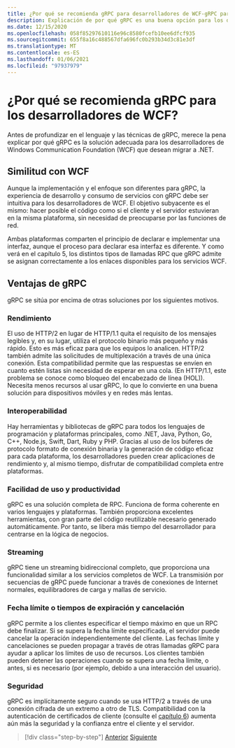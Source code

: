 ```yaml
---
title: ¿Por qué se recomienda gRPC para desarrolladores de WCF-gRPC para desarrolladores de WCF?
description: Explicación de por qué gRPC es una buena opción para los desarrolladores de WCF que desean migrar a arquitecturas modernas y plataformas.
ms.date: 12/15/2020
ms.openlocfilehash: 058f85297610116e96c8580fcefb10ee6dfcf935
ms.sourcegitcommit: 655f8a16c488567dfa696fc0b293b34d3c81e3df
ms.translationtype: MT
ms.contentlocale: es-ES
ms.lasthandoff: 01/06/2021
ms.locfileid: "97937979"
---
```

# <a name="why-we-recommend-grpc-for-wcf-developers"></a>¿Por qué se recomienda gRPC para los desarrolladores de WCF?

Antes de profundizar en el lenguaje y las técnicas de gRPC, merece la pena explicar por qué gRPC es la solución adecuada para los desarrolladores de Windows Communication Foundation (WCF) que desean migrar a .NET.

## <a name="similarity-to-wcf"></a>Similitud con WCF

Aunque la implementación y el enfoque son diferentes para gRPC, la experiencia de desarrollo y consumo de servicios con gRPC debe ser intuitiva para los desarrolladores de WCF. El objetivo subyacente es el mismo: hacer posible el código como si el cliente y el servidor estuvieran en la misma plataforma, sin necesidad de preocuparse por las funciones de red.

Ambas plataformas comparten el principio de declarar e implementar una interfaz, aunque el proceso para declarar esa interfaz es diferente. Y como verá en el capítulo 5, los distintos tipos de llamadas RPC que gRPC admite se asignan correctamente a los enlaces disponibles para los servicios WCF.

## <a name="benefits-of-grpc"></a>Ventajas de gRPC

gRPC se sitúa por encima de otras soluciones por los siguientes motivos.

### <a name="performance"></a>Rendimiento

El uso de HTTP/2 en lugar de HTTP/1.1 quita el requisito de los mensajes legibles y, en su lugar, utiliza el protocolo binario más pequeño y más rápido. Esto es más eficaz para que los equipos lo analicen. HTTP/2 también admite las solicitudes de multiplexación a través de una única conexión. Esta compatibilidad permite que las respuestas se envíen en cuanto estén listas sin necesidad de esperar en una cola. (En HTTP/1.1, este problema se conoce como bloqueo del encabezado de línea (HOL)). Necesita menos recursos al usar gRPC, lo que lo convierte en una buena solución para dispositivos móviles y en redes más lentas.

### <a name="interoperability"></a>Interoperabilidad

Hay herramientas y bibliotecas de gRPC para todos los lenguajes de programación y plataformas principales, como .NET, Java, Python, Go, C++, Node.js, Swift, Dart, Ruby y PHP. Gracias al uso de los búferes de protocolo formato de conexión binaria y la generación de código eficaz para cada plataforma, los desarrolladores pueden crear aplicaciones de rendimiento y, al mismo tiempo, disfrutar de compatibilidad completa entre plataformas.

### <a name="usability-and-productivity"></a>Facilidad de uso y productividad

gRPC es una solución completa de RPC. Funciona de forma coherente en varios lenguajes y plataformas. También proporciona excelentes herramientas, con gran parte del código reutilizable necesario generado automáticamente. Por tanto, se libera más tiempo del desarrollador para centrarse en la lógica de negocios.

### <a name="streaming"></a>Streaming

gRPC tiene un streaming bidireccional completo, que proporciona una funcionalidad similar a los servicios completos de WCF. La transmisión por secuencias de gRPC puede funcionar a través de conexiones de Internet normales, equilibradores de carga y mallas de servicio.

### <a name="deadlinetimeouts-and-cancellation"></a>Fecha límite o tiempos de expiración y cancelación

gRPC permite a los clientes especificar el tiempo máximo en que un RPC debe finalizar. Si se supera la fecha límite especificada, el servidor puede cancelar la operación independientemente del cliente. Las fechas límite y cancelaciones se pueden propagar a través de otras llamadas gRPC para ayudar a aplicar los límites de uso de recursos. Los clientes también pueden detener las operaciones cuando se supera una fecha límite, o antes, si es necesario (por ejemplo, debido a una interacción del usuario).

### <a name="security"></a>Seguridad

gRPC es implícitamente seguro cuando se usa HTTP/2 a través de una conexión cifrada de un extremo a otro de TLS. Compatibilidad con la autenticación de certificados de cliente (consulte el [capítulo 6](security.md)) aumenta aún más la seguridad y la confianza entre el cliente y el servidor.

>[!div class="step-by-step"]
>[Anterior](network-protocols.md)
>[Siguiente](protocol-buffers.md)
